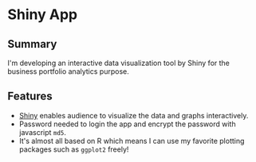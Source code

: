 # Shiny App

## Summary
I'm developing an interactive data visualization tool by Shiny for the business portfolio analytics purpose. 

## Features
- [Shiny](http://shiny.rstudio.com/) enables audience to visualize the data and graphs interactively.
- Password needed to login the app and encrypt the password with javascript `md5`.
- It's almost all based on R which means I can use my favorite plotting packages such as `ggplot2` freely!

